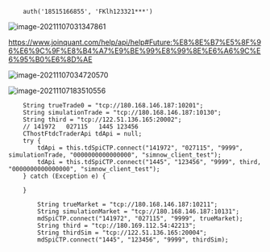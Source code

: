 ```
    auth('18515166855', 'FKlh123321***')
```





![image-20211107031347861](C:\Users\田付成\AppData\Roaming\Typora\typora-user-images\image-20211107031347861.png)

https://www.joinquant.com/help/api/help#Future:%E8%8E%B7%E5%8F%96%E6%9C%9F%E8%B4%A7%E9%BE%99%E8%99%8E%E6%A6%9C%E6%95%B0%E6%8D%AE





![image-20211107034720570](C:\Users\田付成\AppData\Roaming\Typora\typora-user-images\image-20211107034720570.png)

![image-20211107183510556](C:\Users\田付成\AppData\Roaming\Typora\typora-user-images\image-20211107183510556.png)	







        String trueTrade0 = "tcp://180.168.146.187:10201";
        String simulationTrade = "tcp://180.168.146.187:10130";
        String third = "tcp://122.51.136.165:20002";
        // 141972   027115   1445 123456
        CThostFtdcTraderApi tdApi = null;
        try {
            tdApi = this.tdSpiCTP.connect("141972", "027115", "9999", simulationTrade, "0000000000000000", "simnow_client_test");
            tdApi = this.tdSpiCTP.connect("1445", "123456", "9999", third, "0000000000000000", "simnow_client_test");
        } catch (Exception e) {
    
        }

            String trueMarket = "tcp://180.168.146.187:10211";
            String simulationMarket = "tcp://180.168.146.187:10131";
            mdSpiCTP.connect("141972", "027115", "9999", trueMarket);
            String third = "tcp://180.169.112.54:42213";
            String thirdSim = "tcp://122.51.136.165:20004";
            mdSpiCTP.connect("1445", "123456", "9999", thirdSim);
